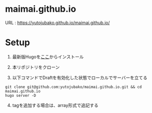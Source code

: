 # maimai.github.io

URL : https://yutojubako.github.io/maimai.github.io/

# Setup

1.  最新版Hugoを[ここ](https://github.com/gohugoio/hugo/releases)からインストール

2. 本リポジトリをクローン

3. 以下コマンドでDraftを有効化した状態でローカルでサーバーを立てる
   
```shell
git clone git@github.com:yutojubako/maimai.github.io.git && cd maimai.github.io
hugo server -D
```

4. tagを追加する場合は、array形式で追記する
